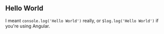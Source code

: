 ## Hello World

I meant `console.log('Hello World')` really, or `$log.log('Hello World')` if you're using Angular.
